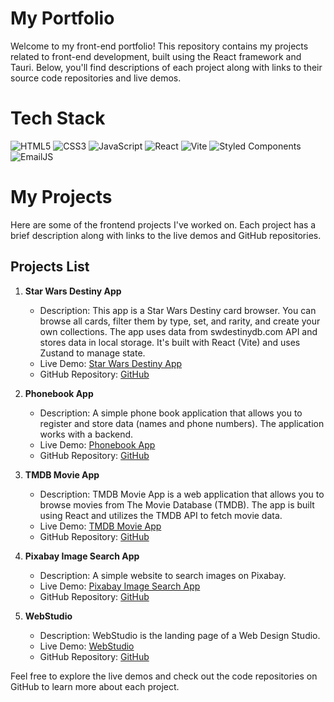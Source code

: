 # My Portfolio

Welcome to my front-end portfolio! This repository contains my projects related to front-end development, built using the React framework and Tauri. Below, you'll find descriptions of each project along with links to their source code repositories and live demos.

# Tech Stack

![HTML5](https://img.shields.io/badge/html5-%23E34F26.svg?style=for-the-badge&logo=html5&logoColor=white)
![CSS3](https://img.shields.io/badge/css3-%231572B6.svg?style=for-the-badge&logo=css3&logoColor=white)
![JavaScript](https://img.shields.io/badge/javascript-%23323330.svg?style=for-the-badge&logo=javascript&logoColor=%23F7DF1E)
![React](https://img.shields.io/badge/react-%2320232a.svg?style=for-the-badge&logo=react&logoColor=%2361DAFB)
![Vite](https://img.shields.io/badge/vite-%23646CFF.svg?style=for-the-badge&logo=vite&logoColor=white)
![Styled Components](https://img.shields.io/badge/styled--components-DB7093?style=for-the-badge&logo=styled-components&logoColor=white)
![EmailJS](https://img.shields.io/badge/EmailJS-red?style=for-the-badge)

# My Projects

Here are some of the frontend projects I've worked on. Each project has a brief description along with links to the live demos and GitHub repositories.

## Projects List

1. **Star Wars Destiny App**

   - Description: This app is a Star Wars Destiny card browser. You can browse all cards, filter them by type, set, and rarity, and create your own collections. The app uses data from swdestinydb.com API and stores data in local storage. It's built with React (Vite) and uses Zustand to manage state.
   - Live Demo: [Star Wars Destiny App](https://pawelpalasinski.github.io/SWDDB/)
   - GitHub Repository: [GitHub](https://github.com/PawelPalasinski/SWDDB)

2. **Phonebook App**

   - Description: A simple phone book application that allows you to register and store data (names and phone numbers). The application works with a backend.
   - Live Demo: [Phonebook App](https://pp-phonebook.netlify.app)
   - GitHub Repository: [GitHub](https://github.com/PawelPalasinski/goit-react-hw-08-phonebook)

3. **TMDB Movie App**

   - Description: TMDB Movie App is a web application that allows you to browse movies from The Movie Database (TMDB). The app is built using React and utilizes the TMDB API to fetch movie data.
   - Live Demo: [TMDB Movie App](https://pp-tmdb-movie-app.netlify.app)
   - GitHub Repository: [GitHub](https://github.com/PawelPalasinski/goit-react-hw-05-movies)

4. **Pixabay Image Search App**

   - Description: A simple website to search images on Pixabay.
   - Live Demo: [Pixabay Image Search App](https://pawelpalasinski.github.io/goit-js-hw-11/)
   - GitHub Repository: [GitHub](https://github.com/PawelPalasinski/goit-js-hw-11)

5. **WebStudio**
   - Description: WebStudio is the landing page of a Web Design Studio.
   - Live Demo: [WebStudio](https://pawelpalasinski.github.io/goit-markup-hw-08/)
   - GitHub Repository: [GitHub](https://github.com/PawelPalasinski/goit-markup-hw-08)

Feel free to explore the live demos and check out the code repositories on GitHub to learn more about each project.
